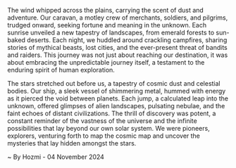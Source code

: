 
The wind whipped across the plains, carrying the scent of dust and adventure.  Our caravan, a motley crew of merchants, soldiers, and pilgrims, trudged onward, seeking fortune and meaning in the unknown.  Each sunrise unveiled a new tapestry of landscapes, from emerald forests to sun-baked deserts.  Each night, we huddled around crackling campfires, sharing stories of mythical beasts, lost cities, and the ever-present threat of bandits and raiders.  This journey was not just about reaching our destination, it was about embracing the unpredictable journey itself, a testament to the enduring spirit of human exploration.

The stars stretched out before us, a tapestry of cosmic dust and celestial bodies. Our ship, a sleek vessel of shimmering metal, hummed with energy as it pierced the void between planets.  Each jump, a calculated leap into the unknown, offered glimpses of alien landscapes, pulsating nebulae, and the faint echoes of distant civilizations.  The thrill of discovery was potent, a constant reminder of the vastness of the universe and the infinite possibilities that lay beyond our own solar system. We were pioneers, explorers, venturing forth to map the cosmic map and uncover the mysteries that lay hidden amongst the stars. 

~ By Hozmi - 04 November 2024
